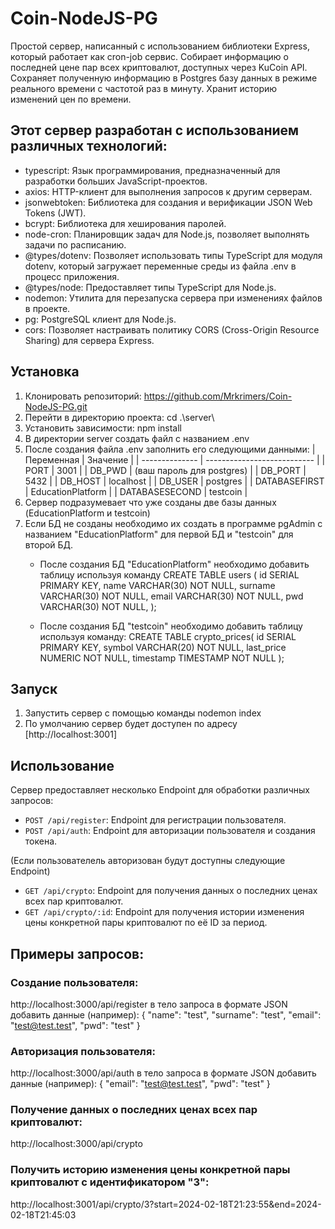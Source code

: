 # Coin-NodeJS-PG
Простой сервер, написанный с использованием библиотеки Express, который работает как cron-job сервис. Собирает информацию о последней цене пар всех криптовалют, доступных через KuCoin API. Сохраняет полученную информацию в Postgres базу данных в режиме реального времени с частотой раз в минуту. Хранит историю изменений цен по времени.

## Этот сервер разработан с использованием различных технологий:
* typescript: Язык программирования, предназначенный для разработки больших JavaScript-проектов.
* axios: HTTP-клиент для выполнения запросов к другим серверам.
* jsonwebtoken: Библиотека для создания и верификации JSON Web Tokens (JWT).
* bcrypt: Библиотека для хеширования паролей.
* node-cron: Планировщик задач для Node.js, позволяет выполнять задачи по расписанию.
* @types/dotenv: Позволяет использовать типы TypeScript для модуля dotenv, который загружает переменные среды из файла .env в процесс приложения.
* @types/node: Предоставляет типы TypeScript для Node.js.
* nodemon: Утилита для перезапуска сервера при изменениях файлов в проекте.
* pg: PostgreSQL клиент для Node.js.
* cors: Позволяет настраивать политику CORS (Cross-Origin Resource Sharing) для сервера Express.

## Установка
1. Клонировать репозиторий: https://github.com/Mrkrimers/Coin-NodeJS-PG.git
2. Перейти в директорию проекта: cd .\server\
3. Установить зависимости: npm install
4. В директории server cоздать файл с названием .env
5. После создания файла .env заполнить его следующими данными:
| Переменная     | Значение                    |
| -------------- | --------------------------- |
| PORT           | 3001                        |
| DB_PWD         | (ваш пароль для postgres)  |
| DB_PORT        | 5432                        |
| DB_HOST        | localhost                   |
| DB_USER        | postgres                    |
| DATABASEFIRST  | EducationPlatform           |
| DATABASESECOND | testcoin                    |
6. Сервер подразумевает что уже созданы две базы данных (EducationPlatform и testcoin)
7. Если БД не созданы необходимо их создать в программе pgAdmin с названием "EducationPlatform" для первой БД и "testcoin" для второй БД.
   * После создания БД "EducationPlatform" необходимо добавить таблицу используя команду 
CREATE TABLE users (
	id SERIAL PRIMARY KEY,
	name VARCHAR(30) NOT NULL,
	surname VARCHAR(30) NOT NULL,
	email VARCHAR(30) NOT NULL,
	pwd VARCHAR(30) NOT NULL,
);

   * После создания БД "testcoin" необходимо добавить таблицу используя команду: 
CREATE TABLE crypto_prices(
id SERIAL PRIMARY KEY,
	symbol VARCHAR(20) NOT NULL,
	last_price NUMERIC NOT NULL,
  timestamp TIMESTAMP NOT NULL
);

## Запуск
1. Запустить сервер с помощью команды nodemon index
2. По умолчанию сервер будет доступен по адресу [http://localhost:3001]

## Использование
Сервер предоставляет несколько Endpoint для обработки различных запросов:
- `POST /api/register`: Endpoint для регистрации пользователя.
- `POST /api/auth`: Endpoint для авторизации пользователя и создания токена.

(Если пользователель авторизован будут доступны следующие Endpoint)
- `GET /api/crypto`: Endpoint для получения данных о последних ценах всех пар криптовалют.
- `GET /api/crypto/:id`: Endpoint для получения истории изменения цены конкретной пары криптовалют по её ID за период.

## Примеры запросов:
### Создание пользователя:
http://localhost:3000/api/register
в тело запроса в формате JSON добавить данные (например):
{
    "name": "test",
    "surname": "test",
    "email": "test@test.test",
    "pwd": "test"
}
### Авторизация пользователя:
http://localhost:3000/api/auth
в тело запроса в формате JSON добавить данные (например):
{
    "email": "test@test.test",
    "pwd": "test"
}
### Получение данных о последних ценах всех пар криптовалют:
http://localhost:3000/api/crypto
### Получить историю изменения цены конкретной пары криптовалют с идентификатором "3":
http://localhost:3001/api/crypto/3?start=2024-02-18T21:23:55&end=2024-02-18T21:45:03
